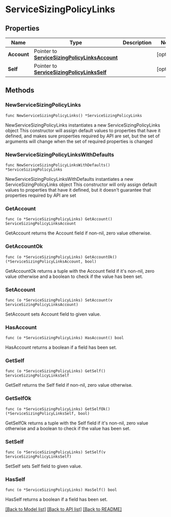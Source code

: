 # ServiceSizingPolicyLinks

## Properties

Name | Type | Description | Notes
------------ | ------------- | ------------- | -------------
**Account** | Pointer to [**ServiceSizingPolicyLinksAccount**](ServiceSizingPolicyLinksAccount.md) |  | [optional] 
**Self** | Pointer to [**ServiceSizingPolicyLinksSelf**](ServiceSizingPolicyLinksSelf.md) |  | [optional] 

## Methods

### NewServiceSizingPolicyLinks

`func NewServiceSizingPolicyLinks() *ServiceSizingPolicyLinks`

NewServiceSizingPolicyLinks instantiates a new ServiceSizingPolicyLinks object
This constructor will assign default values to properties that have it defined,
and makes sure properties required by API are set, but the set of arguments
will change when the set of required properties is changed

### NewServiceSizingPolicyLinksWithDefaults

`func NewServiceSizingPolicyLinksWithDefaults() *ServiceSizingPolicyLinks`

NewServiceSizingPolicyLinksWithDefaults instantiates a new ServiceSizingPolicyLinks object
This constructor will only assign default values to properties that have it defined,
but it doesn't guarantee that properties required by API are set

### GetAccount

`func (o *ServiceSizingPolicyLinks) GetAccount() ServiceSizingPolicyLinksAccount`

GetAccount returns the Account field if non-nil, zero value otherwise.

### GetAccountOk

`func (o *ServiceSizingPolicyLinks) GetAccountOk() (*ServiceSizingPolicyLinksAccount, bool)`

GetAccountOk returns a tuple with the Account field if it's non-nil, zero value otherwise
and a boolean to check if the value has been set.

### SetAccount

`func (o *ServiceSizingPolicyLinks) SetAccount(v ServiceSizingPolicyLinksAccount)`

SetAccount sets Account field to given value.

### HasAccount

`func (o *ServiceSizingPolicyLinks) HasAccount() bool`

HasAccount returns a boolean if a field has been set.

### GetSelf

`func (o *ServiceSizingPolicyLinks) GetSelf() ServiceSizingPolicyLinksSelf`

GetSelf returns the Self field if non-nil, zero value otherwise.

### GetSelfOk

`func (o *ServiceSizingPolicyLinks) GetSelfOk() (*ServiceSizingPolicyLinksSelf, bool)`

GetSelfOk returns a tuple with the Self field if it's non-nil, zero value otherwise
and a boolean to check if the value has been set.

### SetSelf

`func (o *ServiceSizingPolicyLinks) SetSelf(v ServiceSizingPolicyLinksSelf)`

SetSelf sets Self field to given value.

### HasSelf

`func (o *ServiceSizingPolicyLinks) HasSelf() bool`

HasSelf returns a boolean if a field has been set.


[[Back to Model list]](../README.md#documentation-for-models) [[Back to API list]](../README.md#documentation-for-api-endpoints) [[Back to README]](../README.md)


